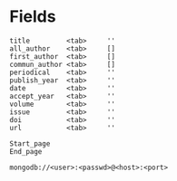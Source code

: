 # Fields

    title         <tab>     ''
    all_author    <tab>     []
    first_author  <tab>     []
    commun_author <tab>     []
    periodical    <tab>     ''
    publish_year  <tab>     ''
    date          <tab>     ''
    accept_year   <tab>     ''
    volume        <tab>     ''
    issue         <tab>     ''
    doi           <tab>     ''
    url           <tab>     ''

    Start_page
    End_page

```
mongodb://<user>:<passwd>@<host>:<port>
```